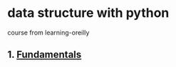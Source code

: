 # data structure with python

course from learning-oreilly

## 1. [Fundamentals](../python/data-structure-01-Fundamentals.md)

